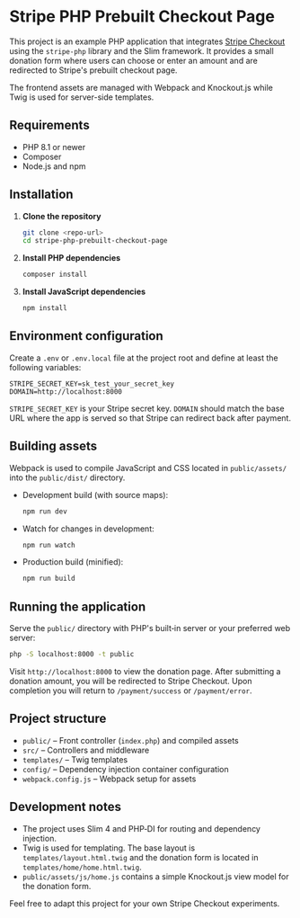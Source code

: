 # Stripe PHP Prebuilt Checkout Page

This project is an example PHP application that integrates [Stripe Checkout](https://stripe.com/docs/checkout/quickstart) using the `stripe-php` library and the Slim framework. It provides a small donation form where users can choose or enter an amount and are redirected to Stripe's prebuilt checkout page.

The frontend assets are managed with Webpack and Knockout.js while Twig is used for server-side templates.

## Requirements

- PHP 8.1 or newer
- Composer
- Node.js and npm

## Installation

1. **Clone the repository**
   ```bash
   git clone <repo-url>
   cd stripe-php-prebuilt-checkout-page
   ```
2. **Install PHP dependencies**
   ```bash
   composer install
   ```
3. **Install JavaScript dependencies**
   ```bash
   npm install
   ```

## Environment configuration

Create a `.env` or `.env.local` file at the project root and define at least the following variables:

```dotenv
STRIPE_SECRET_KEY=sk_test_your_secret_key
DOMAIN=http://localhost:8000
```

`STRIPE_SECRET_KEY` is your Stripe secret key. `DOMAIN` should match the base URL where the app is served so that Stripe can redirect back after payment.

## Building assets

Webpack is used to compile JavaScript and CSS located in `public/assets/` into the `public/dist/` directory.

- Development build (with source maps):
  ```bash
  npm run dev
  ```
- Watch for changes in development:
  ```bash
  npm run watch
  ```
- Production build (minified):
  ```bash
  npm run build
  ```

## Running the application

Serve the `public/` directory with PHP's built‑in server or your preferred web server:

```bash
php -S localhost:8000 -t public
```

Visit `http://localhost:8000` to view the donation page. After submitting a donation amount, you will be redirected to Stripe Checkout. Upon completion you will return to `/payment/success` or `/payment/error`.

## Project structure

- `public/` – Front controller (`index.php`) and compiled assets
- `src/` – Controllers and middleware
- `templates/` – Twig templates
- `config/` – Dependency injection container configuration
- `webpack.config.js` – Webpack setup for assets

## Development notes

- The project uses Slim 4 and PHP‑DI for routing and dependency injection.
- Twig is used for templating. The base layout is `templates/layout.html.twig` and the donation form is located in `templates/home/home.html.twig`.
- `public/assets/js/home.js` contains a simple Knockout.js view model for the donation form.

Feel free to adapt this project for your own Stripe Checkout experiments.

